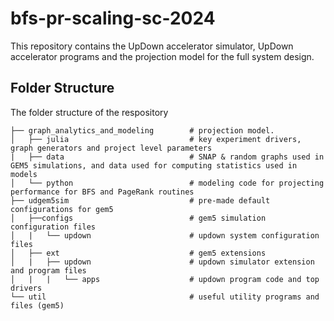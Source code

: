 # bfs-pr-scaling-sc-2024

This repository contains the UpDown accelerator simulator, UpDown accelerator programs and the projection model for the full system design.

## Folder Structure 
The folder structure of the respository

```
├── graph_analytics_and_modeling        # projection model. 
│   ├── julia                           # key experiment drivers, graph generators and project level parameters
|   ├── data                            # SNAP & random graphs used in GEM5 simulations, and data used for computing statistics used in models
│   └── python                          # modeling code for projecting performance for BFS and PageRank routines 
├── udgem5sim                           # pre-made default configurations for gem5
│   ├──configs                          # gem5 simulation configuration files
│   |   └── updown                      # updown system configuration files
│   ├── ext                             # gem5 extensions
│   |   ├── updown                      # updown simulator extension and program files
│   |   |   └── apps                    # updown program code and top drivers
└── util                                # useful utility programs and files (gem5)
```